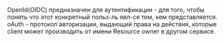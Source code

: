 OpenId(OIDC) предназначен для аутентификации - для того, чтобы понять что этот конкретный польз-ль явл-ся тем, кем представляется.
oAuth - протокол авторизации, выдающий права на действия, которые client может производить от имени Resource owner в другом сервисе.
